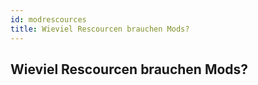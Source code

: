 ```yaml
---
id: modrescources
title: Wieviel Rescourcen brauchen Mods?
---
```

## Wieviel Rescourcen brauchen Mods?
